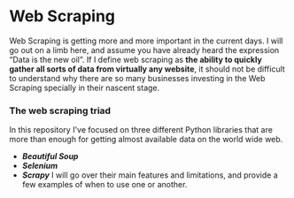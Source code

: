 # Web Scraping
Web Scraping is getting more and more important in the current days. I will go out on a limb here, and assume you have already heard the expression “Data is the new oil”. If I define web scraping as **the ability to quickly gather all sorts of data from virtually any website**, it should not be difficult to understand why there are so many businesses investing in the Web Scraping specially in their nascent stage.
### The web scraping triad
In this repository I've focused on three different Python libraries that are more than enough for getting almost available data on the world wide web.
-   _**Beautiful Soup**_
-   _**Selenium**_
-   _**Scrapy**_
I will go over their main features and limitations, and provide a few examples of when to use one or another.
